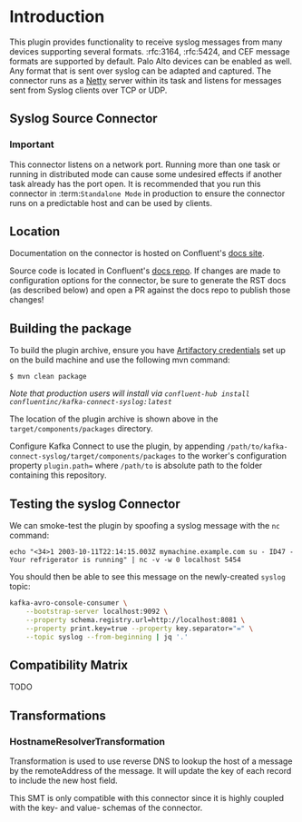# Introduction

This plugin provides functionality to receive syslog messages from many devices supporting several 
formats. :rfc:3164, :rfc:5424, and CEF message formats are supported by default. 
Palo Alto devices can be enabled as well. Any format that is sent over syslog can be adapted and captured.
 The connector runs as a [Netty](https://netty.io/) server within its task and listens for messages sent from Syslog clients over TCP or UDP.

## Syslog Source Connector

### Important

This connector listens on a network port. Running more than one task or running in distributed mode 
can cause some undesired effects if another task already has the port open. 
It is recommended that you run this connector in :term:`Standalone Mode` in production to
ensure the connector runs on a predictable host and can be used by clients.

## Location
Documentation on the connector is hosted on Confluent's
[docs site](https://docs.confluent.io/current/connect/kafka-connect-syslog/).

Source code is located in Confluent's
[docs repo](https://github.com/confluentinc/docs/tree/master/connect/kafka-connect-syslog). If changes
are made to configuration options for the connector, be sure to generate the RST docs (as described
below) and open a PR against the docs repo to publish those changes!

## Building the package

To build the plugin archive, ensure you have [Artifactory credentials](https://github.com/confluentinc/connect-plugins-common#artifactory-credentials-for-building-plugins) set up on the build machine and use the following mvn command: 

```
$ mvn clean package
```
*Note that production users will install via `confluent-hub install confluentinc/kafka-connect-syslog:latest`*

The location of the plugin archive is shown above in the `target/components/packages` directory.

Configure Kafka Connect to use the plugin, by appending 
`/path/to/kafka-connect-syslog/target/components/packages` to the worker's configuration property `plugin.path=` 
where `/path/to` is absolute path to the folder containing this repository.

## Testing the syslog Connector

We can smoke-test the plugin by spoofing a syslog message with the `nc` command:

```
echo "<34>1 2003-10-11T22:14:15.003Z mymachine.example.com su - ID47 - Your refrigerator is running" | nc -v -w 0 localhost 5454
```

You should then be able to see this message on the newly-created `syslog` topic:

```bash
kafka-avro-console-consumer \
    --bootstrap-server localhost:9092 \
    --property schema.registry.url=http://localhost:8081 \
    --property print.key=true --property key.separator="=" \
    --topic syslog --from-beginning | jq '.'
```


## Compatibility Matrix

TODO


## Transformations

### HostnameResolverTransformation
Transformation is used to use reverse DNS to lookup the host of a message by the remoteAddress of
the message. It will update the key of each record to include the new host field.

This SMT is only compatible with this connector since it is highly coupled with the key- and value-
schemas of the connector.
